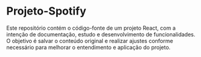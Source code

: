 # Projeto-Spotify
Este repositório contém o código-fonte de um projeto React, com a intenção de documentação, estudo e desenvolvimento de funcionalidades. O objetivo é salvar o conteúdo original e realizar ajustes conforme necessário para melhorar o entendimento e aplicação do projeto.
